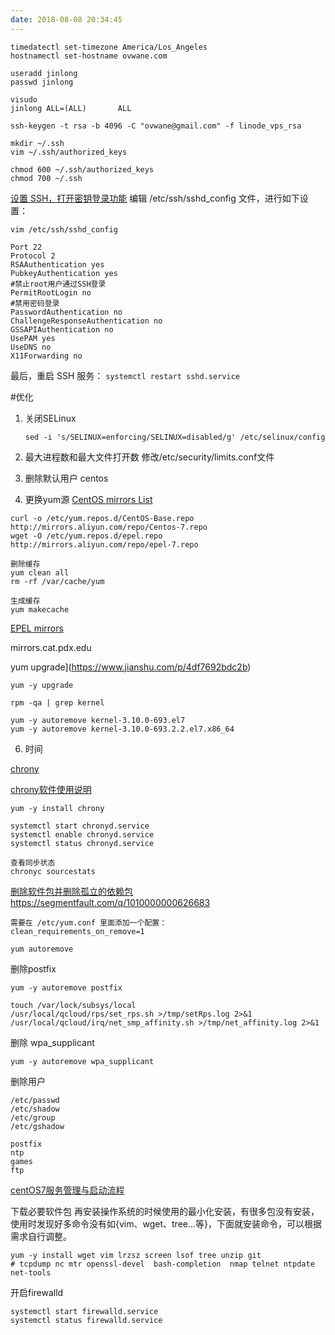 ```yaml
---
date: 2018-08-08 20:34:45
---
```


```Shell
timedatectl set-timezone America/Los_Angeles
hostnamectl set-hostname ovwane.com
```

```shell
useradd jinlong
passwd jinlong
```

```Shell
visudo
jinlong ALL=(ALL)       ALL
```

```
ssh-keygen -t rsa -b 4096 -C "ovwane@gmail.com" -f linode_vps_rsa
```

```
mkdir ~/.ssh
vim ~/.ssh/authorized_keys

chmod 600 ~/.ssh/authorized_keys
chmod 700 ~/.ssh
```

[设置 SSH，打开密钥登录功能](https://www.cnblogs.com/handongyu/p/6386789.html)
编辑 /etc/ssh/sshd_config 文件，进行如下设置：

```
vim /etc/ssh/sshd_config

Port 22
Protocol 2
RSAAuthentication yes
PubkeyAuthentication yes
#禁止root用户通过SSH登录
PermitRootLogin no
#禁用密码登录
PasswordAuthentication no
ChallengeResponseAuthentication no
GSSAPIAuthentication no
UsePAM yes
UseDNS no
X11Forwarding no
```

最后，重启 SSH 服务：
`systemctl restart sshd.service`


#优化
1. 关闭SELinux

   ```Shell
   sed -i 's/SELINUX=enforcing/SELINUX=disabled/g' /etc/selinux/config
   ```

2. 最大进程数和最大文件打开数
    修改/etc/security/limits.conf文件

3. 
    删除默认用户
    centos

4. 更换yum源
    [CentOS mirrors List](https://www.centos.org/download/mirrors/)

```
curl -o /etc/yum.repos.d/CentOS-Base.repo http://mirrors.aliyun.com/repo/Centos-7.repo
wget -O /etc/yum.repos.d/epel.repo http://mirrors.aliyun.com/repo/epel-7.repo

删除缓存
yum clean all
rm -rf /var/cache/yum

生成缓存
yum makecache
```

[EPEL mirrors](https://admin.fedoraproject.org/mirrormanager/mirrors/EPEL/7/x86_64)

mirrors.cat.pdx.edu



yum upgrade](https://www.jianshu.com/p/4df7692bdc2b)

```
yum -y upgrade 
```
```
rpm -qa | grep kernel  

yum -y autoremove kernel-3.10.0-693.el7
yum -y autoremove kernel-3.10.0-693.2.2.el7.x86_64
```

6. 时间

  [chrony](https://chrony.tuxfamily.org/documentation.html)

[chrony软件使用说明](https://www.cnblogs.com/clsn/archive/2017/11/16/7844857.html)

```
yum -y install chrony

systemctl start chronyd.service
systemctl enable chronyd.service
systemctl status chronyd.service

查看同步状态
chronyc sourcestats
```


[删除软件包并删除孤立的依赖包](http://www.mamicode.com/info-detail-1553924.html)
https://segmentfault.com/q/1010000000626683

```
需要在 /etc/yum.conf 里面添加一个配置：
clean_requirements_on_remove=1

yum autoremove
```

删除postfix

```
yum -y autoremove postfix
```

```
touch /var/lock/subsys/local
/usr/local/qcloud/rps/set_rps.sh >/tmp/setRps.log 2>&1
/usr/local/qcloud/irq/net_smp_affinity.sh >/tmp/net_affinity.log 2>&1
```

删除 wpa_supplicant
```
yum -y autoremove wpa_supplicant
```

删除用户

```
/etc/passwd
/etc/shadow
/etc/group
/etc/gshadow

postfix
ntp
games
ftp
```


[centOS7服务管理与启动流程](https://www.cnblogs.com/duzhaoqi/p/7582404.html)


下载必要软件包
再安装操作系统的时候使用的最小化安装，有很多包没有安装，使用时发现好多命令没有如{vim、wget、tree...等}，下面就安装命令，可以根据需求自行调整。

```
yum -y install wget vim lrzsz screen lsof tree unzip git
# tcpdump nc mtr openssl-devel  bash-completion  nmap telnet ntpdate net-tools 
```
开启firewalld

```Shell
systemctl start firewalld.service
systemctl status firewalld.service
```

